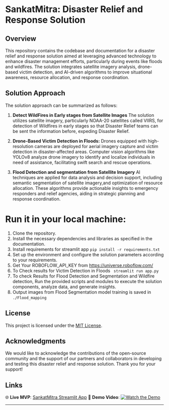# SankatMitra: Disaster Relief and Response Solution

## Overview
This repository contains the codebase and documentation for a disaster relief and response solution aimed at leveraging advanced technology to enhance disaster management efforts, particularly during events like floods and wildfires. The solution integrates satellite imagery analysis, drone-based victim detection, and AI-driven algorithms to improve situational awareness, resource allocation, and response coordination.

## Solution Approach
The solution approach can be summarized as follows:

1. **Detect WildFires in Early stages from Satellite Images** The solution utilizes satellite imagery, particularly NOAA-20 satellites called VIIRS, for detection of Wildfires in early stages so that Disaster Relief teams can be sent the information before, expeding Disaster Relief.

2. **Drone-Based Victim Detection in Floods:** Drones equipped with high-resolution cameras are deployed for aerial imagery capture and victim detection in disaster-affected areas. Computer vision algorithms like YOLOv8 analyze drone imagery to identify and localize individuals in need of assistance, facilitating swift search and rescue operations.

3. **Flood Detection and segmentation from Satellite Imagery** AI techniques are applied for data analysis and decision support, including semantic segmentation of satellite imagery,and optimization of resource allocation. These algorithms provide actionable insights to emergency responders and relief agencies, aiding in strategic planning and response coordination.

# Run it in your local machine:

1. Clone the repository.
2. Install the necessary dependencies and libraries as specified in the documentation.
3. Install requirements for streamlit app
`pip install -r requirements.txt`
4. Set up the environment and configure the solution parameters according to your requirements.
5. Get Your ROBOFLOW_API_KEY from https://universe.roboflow.com/
6. To Check results for Victim Detection in Floods
` streamlit run app.py`
7. To check Results for Flood Detection and Segmentation and Wildfire detection, Run the provided scripts and modules to execute the solution components, analyze data, and generate insights.
8. Output images from Flood Segmentation model training is saved in `./Flood_mapping` 

## License
This project is licensed under the [MIT License](LICENSE).

## Acknowledgments
We would like to acknowledge the contributions of the open-source community and the support of our partners and collaborators in developing and testing this disaster relief and response solution. Thank you for your support!

## Links
🌐 **Live MVP**: [SankatMitra Streamlit App](https://sankatmitra-dvdwqhbokx9nkhsfvn4rll.streamlit.app/)
🎥 **Demo Video**: [![Watch the Demo](https://img.youtube.com/vi/2JKwvcqAauI/0.jpg)](https://www.youtube.com/watch?v=2JKwvcqAauI)

---
